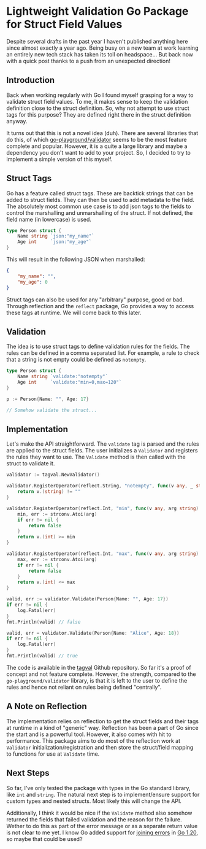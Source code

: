 # Lightweight Validation Go Package for Struct Field Values

Despite several drafts in the past year I haven't published anything here since almost exactly a year ago. Being busy on a new team at work learning an entirely new tech stack has taken its toll on headspace... But back now with a quick post thanks to a push from an unexpected direction!

## Introduction

Back when working regularly with Go I found myself grasping for a way to validate struct field values. To me, it makes sense to keep the validation definition close to the struct definition. So, why not attempt to use struct tags for this purpose? They are defined right there in the struct definition anyway.

It turns out that this is not a novel idea (duh). There are several libraries that do this, of which [go-playground/validator](https://github.com/go-playground/validator) seems to be the most feature complete and popular. However, it is a quite a large library and maybe a dependency you don't want to add to your project. So, I decided to try to implement a simple version of this myself.

## Struct Tags

Go has a feature called struct tags. These are backtick strings that can be added to struct fields. They can then be used to add metadata to the field. The absolutely most common use case is to add json tags to the fields to control the marshalling and unmarshalling of the struct. If not defined, the field name (in lowercase) is used. 

```go
type Person struct {
    Name string `json:"my_name"`
    Age int     `json:"my_age"`
}
```

This will result in the following JSON when marshalled:

```json
{
    "my_name": "",
    "my_age": 0
}
```

Struct tags can also be used for any "arbitrary" purpose, good or bad. Through reflection and the `reflect` package, Go provides a way to access these tags at runtime. We will come back to this later.


## Validation

The idea is to use struct tags to define validation rules for the fields. The rules can be defined in a comma separated list. For example, a rule to check that a string is not empty could be defined as `notempty`. 

```go
type Person struct {
    Name string `validate:"notempty"`
    Age int     `validate:"min=0,max=120"`
}

p := Person{Name: "", Age: 17}

// Somehow validate the struct...
```

## Implementation

Let's make the API straightforward. The `validate` tag is parsed and the rules are applied to the struct fields. The user initializes a `Validator` and registers the rules they want to use. The `Validate` method is then called with the struct to validate it.

```go
validator := tagval.NewValidator()

validator.RegisterOperator(reflect.String, "notempty", func(v any, _ string) bool {
    return v.(string) != ""
}

validator.RegisterOperator(reflect.Int, "min", func(v any, arg string) bool {
    min, err := strconv.Atoi(arg)
    if err != nil {
        return false
    }
    return v.(int) >= min
}

validator.RegisterOperator(reflect.Int, "max", func(v any, arg string) bool {
    max, err := strconv.Atoi(arg)
    if err != nil {
        return false
    }
    return v.(int) <= max
}

valid, err := validator.Validate(Person{Name: "", Age: 17})
if err != nil {
    log.Fatal(err)
}
fmt.Println(valid) // false

valid, err = validator.Validate(Person{Name: "Alice", Age: 18})
if err != nil {
    log.Fatal(err)
}
fmt.Println(valid) // true
```

The code is available in the [tagval](https://github.com/ryeguard/tagval) Github repository. So far it's a proof of concept and not feature complete. However, the strength, compared to the `go-playground/validator` library, is that it is left to the user to define the rules and hence not reliant on rules being defined "centrally". 

## A Note on Reflection

The implementation relies on reflection to get the struct fields and their tags at runtime in a kind of "generic" way. Reflection has been a part of Go since the start and is a powerful tool. However, it also comes with hit to performance. This package aims to do most of the reflection work at `Validator` initialization/registration and then store the struct/field mapping to functions for use at `Validate` time. 

## Next Steps

So far, I've only tested the package with types in the Go standard library, like `int` and `string`. The natural next step is to implement/ensure support for custom types and nested structs. Most likely this will change the API.

Additionally, I think it would be nice if the `Validate` method also somehow returned the fields that failed validation and the reason for the failure. Wether to do this as part of the error message or as a separate return value is not clear to me yet. I know Go added support for [joining errors](https://pkg.go.dev/errors#Join) in [Go 1.20](https://go.dev/doc/go1.20#errors), so maybe that could be used?
